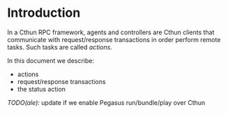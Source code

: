Introduction
===

In a Cthun RPC framework, agents and controllers are Cthun clients that
communicate with request/response transactions in order perform remote tasks.
Such tasks are called *actions*.

In this document we describe:

 - actions
 - request/response transactions
 - the status action

*TODO(ale):* update if we enable Pegasus run/bundle/play over Cthun
